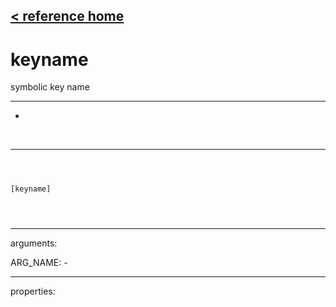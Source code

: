 [< reference home](index.html)
---

# keyname


symbolic key name

---

-
<br>


---


```



[keyname]


            
```

---
arguments:

ARG_NAME: -<br>

---
properties:


